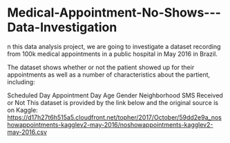 # Medical-Appointment-No-Shows---Data-Investigation



n this data analysis project, we are going to investigate a dataset recording from 100k medical appointments in a public hospital in May 2016 in Brazil.

The dataset shows whether or not the patient showed up for their appointments as well as a number of characteristics about the partient, including:

Scheduled Day
Appointment Day
Age
Gender
Neighborhood
SMS Received or Not
This dataset is provided by the link below and the original source is on Kaggle: https://d17h27t6h515a5.cloudfront.net/topher/2017/October/59dd2e9a_noshowappointments-kagglev2-may-2016/noshowappointments-kagglev2-may-2016.csv
